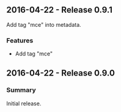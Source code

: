 ## 2016-04-22 - Release 0.9.1

Add tag "mce" into metadata.

### Features

- Add tag "mce"

## 2016-04-22 - Release 0.9.0

### Summary

Initial release.
